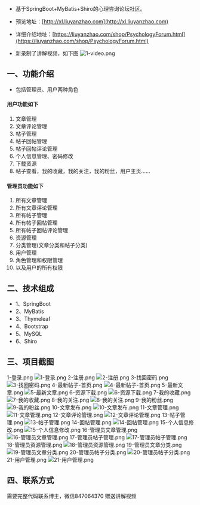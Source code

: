 - 基于SpringBoot+MyBatis+Shiro的心理咨询论坛社区。
- 预览地址：[http://xl.liuyanzhao.com](http://xl.liuyanzhao.com)
- 详细介绍地址：[https://liuyanzhao.com/shop/PsychologyForum.html](https://liuyanzhao.com/shop/PsychologyForum.html)

- 新录制了讲解视频，如下图
![1-video.png](img/video.png)

## 一、功能介绍
- 包括管理员、用户两种角色
#### 用户功能如下
1. 文章管理
2. 文章评论管理
3. 帖子管理
4. 帖子回帖管理
5. 帖子回帖评论管理
6. 个人信息管理、密码修改
7. 下载资源
8. 帖子查看，我的收藏，我的关注，我的粉丝，用户主页......

#### 管理员功能如下
1. 所有文章管理
2. 所有文章评论管理
3. 所有帖子管理
4. 所有帖子回帖管理
5. 所有帖子回帖评论管理
6. 资源管理
7. 分类管理(文章分类和帖子分类)
8. 用户管理
9. 角色管理和权限管理
10. 以及用户的所有权限

## 二、技术组成
- 1、SpringBoot
- 2、MyBatis
- 3、Thymeleaf
- 4、Bootstrap
- 5、MySQL
- 6、Shiro

## 三、项目截图
1-登录.png
![1-登录.png](img/1-登录.png)
2-注册.png
![2-注册.png](img/2-注册.png)
3-找回密码.png
![3-找回密码.png](img/3-找回密码.png)
4-最新帖子-首页.png
![4-最新帖子-首页.png](img/4-最新帖子-首页.png)
5-最新文章.png
![5-最新文章.png](img/5-最新文章.png)
6-资源下载.png
![6-资源下载.png](img/6-资源下载.png)
7-我的收藏.png
![7-我的收藏.png](img/7-我的收藏.png)
8-我的关注.png
![8-我的关注.png](img/8-我的关注.png)
9-我的粉丝.png
![9-我的粉丝.png](img/9-我的粉丝.png)
10-文章发布.png
![10-文章发布.png](img/10-文章发布.png)
11-文章管理.png
![11-文章管理.png](img/11-文章管理.png)
12-文章评论管理.png
![12-文章评论管理.png](img/12-文章评论管理.png)
13-帖子管理.png
![13-帖子管理.png](img/13-帖子管理.png)
14-回帖管理.png
![14-回帖管理.png](img/14-回帖管理.png)
15-个人信息修改.png
![15-个人信息修改.png](img/15-个人信息修改.png)
16-管理员文章管理.png
![16-管理员文章管理.png](img/16-管理员文章管理.png)
17-管理员帖子管理.png
![17-管理员帖子管理.png](img/17-管理员帖子管理.png)
18-管理员资源管理.png
![18-管理员资源管理.png](img/18-管理员资源管理.png)
19-管理员文章分类.png
![19-管理员文章分类.png](img/19-管理员文章分类.png)
20-管理员帖子分类.png
![20-管理员帖子分类.png](img/20-管理员帖子分类.png)
21-用户管理.png
![21-用户管理.png](img/21-用户管理.png)


## 四、联系方式
需要完整代码联系博主，微信847064370
赠送讲解视频



